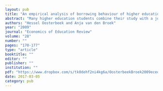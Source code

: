 ```yaml
---
layout: pub
title: "An empirical analysis of borrowing behaviour of higher education students in the Netherlands"
abstract: "Many higher education students combine their study with a job on the side instead of taking up a loan. This paper examines the factors underlying this apparently myopic behaviour. We find that standard economic factors explain observed borrowing decisions to some extent. Students with easier access to financial resources borrow less often. Students with good earnings prospects and/or a high discount rate borrow more often, as do students who are prepared to take risks. An important non-standard factor affecting borrowing choices is debt aversion.  We also find that a reduction in working hours will only have a limited positive impact on the time spend on studying."
authors: "Hessel Oosterbeek and Anja van den Broek"
year: "2009"
journal: "Economics of Education Review"
volume: "28"
number: ""
pages: "170-177"
type: "article"
booktitle: ""
editor: ""
publisher: ""
institution: ""
pdf: "https://www.dropbox.com/s/tk0dehf2ni4kg6a/OosterbeekBroek2009ecedr.pdf?dl=0"
date: 2017-03-05
category: pub
---
```

